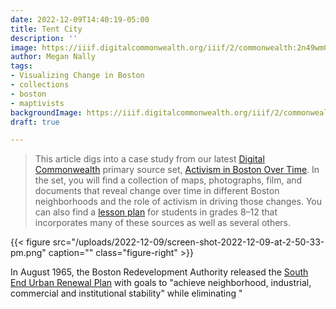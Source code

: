```yaml
---
date: 2022-12-09T14:40:19-05:00
title: Tent City
description: ''
image: https://iiif.digitalcommonwealth.org/iiif/2/commonwealth:2n49wm02s/168,193,8625,4700/2000,/0/default.jpg
author: Megan Nally
tags:
- Visualizing Change in Boston
- collections
- boston
- maptivists
backgroundImage: https://iiif.digitalcommonwealth.org/iiif/2/commonwealth:2n49wm02s/168,193,8625,4700/2000,/0/default.jpg
draft: true

---
```

> This article digs into a case study from our latest [Digital Commonwealth](https://www.digitalcommonwealth.org/) primary source set, [Activism in Boston Over Time](https://www.digitalcommonwealth.org/for_educators/primary_source_sets/activism_in_boston_over_time). In the set, you will find a collection of maps, photographs, film, and documents that reveal change over time in different Boston neighborhoods and the role of activism in driving those changes. You can also find a [lesson plan](https://docs.google.com/presentation/d/1PUi7o35Y-6EPGe0dOq8wi9jmj5C78Md7qrLn6ZVoIOE/edit#slide=id.p) for students in grades 8–12 that incorporates many of these sources as well as several others.

{{< figure src="/uploads/2022-12-09/screen-shot-2022-12-09-at-2-50-33-pm.png" caption="" class="figure-right" >}}

In August 1965, the Boston Redevelopment Authority released the [South End Urban Renewal Plan](http://www.bostonplans.org/documents/planning/urban-renewal/south-end/south-end-urban-renewal-plans-1965) with goals to "achieve neighborhood, industrial, commercial and institutional stability" while eliminating "